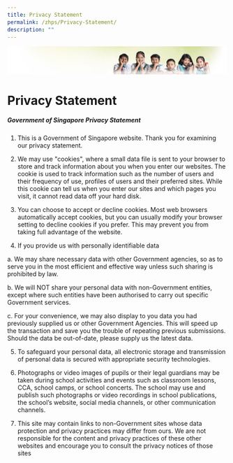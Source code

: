 ```yaml
---
title: Privacy Statement
permalink: /zhps/Privacy-Statement/
description: ""
---
```

![](/images/Banner.jpg)

Privacy Statement
=================

##### **Government of Singapore Privacy Statement**  
  

1.  This is a Government of Singapore website. Thank you for examining our privacy statement.
    
      
    
2.  We may use "cookies", where a small data file is sent to your browser to store and track information about you when you enter our websites. The coo​kie is used to track information such as the number of users and their frequency of use, profiles of users and their preferred sites. While this cookie can tell us when you enter our sites and which pages you visit, it cannot read data off your hard disk.
    
      
    
3.  You can choose to accept or decline cookies. Most web browsers automatically accept cookies, but you can usually modify your browser setting to decline cookies if you prefer. This may prevent you from taking full advantage of the website.
    
      
    
4.  If you provide us with personally identifiable data

a. We may share necessary data with other Government agencies, so as to serve you in the most efficient and effective way unless such sharing is prohibited by law.

b. We will NOT share your personal data with non-Government entities, except where such entities have been authorised to carry out specific Government services.

c. For your convenience, we may also display to you data you had previously supplied us or other Government Agencies. This will speed up the transaction and save you the trouble of repeating previous submissions. Should the data be out-of-date, please supply us the latest data.

5.  To safeguard your personal data, all electronic storage and transmission of personal data is secured with appropriate security technologies.
    
      
    
6.  Photographs or video images of pupils or their legal guardians may be taken during school activities and events such as classroom lessons, CCA, school camps, or school concerts. The school may use and publish such photographs or video recordings in school publications, the school’s website, social media channels, or other communication channels.
    
      
    
7.  This site may contain links to non-Government sites whose data protection and privacy practices may differ from ours. We are not responsible for the content and privacy practices of these other websites and encourage you to consult the privacy notices of those sites
    
      


